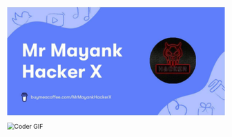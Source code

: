 ![logo](https://github.com/JosefNoniyar/JosefNoniyar/blob/main/MrMayankHackerX.jpg)

<img alt="Coder GIF" height=200 width=200 src="https://camo.githubusercontent.com/7de37139d0b4c1ce40865e799b446c0e963a3dd8fb68d239707237c40604fa3d/68747470733a2f2f63646e2e6472696262626c652e636f6d2f75736572732f3733303730332f73637265656e73686f74732f363538313234332f6176656e746f2e676966"/>
